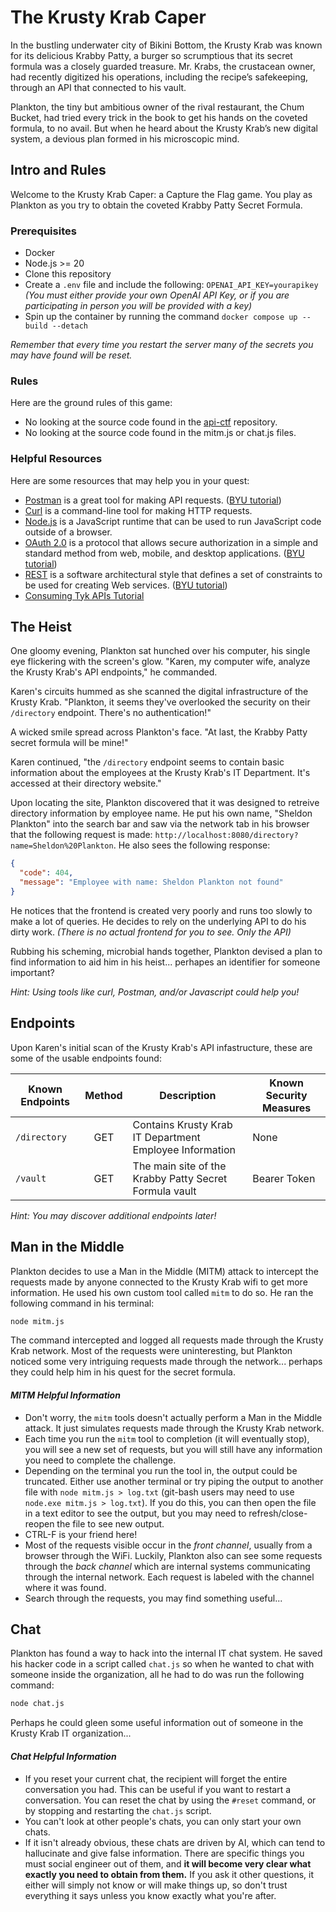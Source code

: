 # The Krusty Krab Caper

In the bustling underwater city of Bikini Bottom, the Krusty Krab was known for its delicious Krabby Patty, a burger so scrumptious that its secret formula was a closely guarded treasure. Mr. Krabs, the crustacean owner, had recently digitized his operations, including the recipe’s safekeeping, through an API that connected to his vault.

Plankton, the tiny but ambitious owner of the rival restaurant, the Chum Bucket, had tried every trick in the book to get his hands on the coveted formula, to no avail. But when he heard about the Krusty Krab’s new digital system, a devious plan formed in his microscopic mind.

## Intro and Rules

Welcome to the Krusty Krab Caper: a Capture the Flag game. You play as Plankton as you try to obtain the coveted Krabby Patty Secret Formula.

### Prerequisites

- Docker
- Node.js >= 20
- Clone this repository
- Create a `.env` file and include the following: `OPENAI_API_KEY=yourapikey` _(You must either provide your own OpenAI API Key, or if you are participating in person you will be provided with a key)_
- Spin up the container by running the command `docker compose up --build --detach`

_Remember that every time you restart the server many of the secrets you may have found will be reset._

### Rules

Here are the ground rules of this game:

- No looking at the source code found in the [api-ctf](https://github.com/Krusty-Krab-Caper/api-ctf) repository.
- No looking at the source code found in the mitm.js or chat.js files.

### Helpful Resources

Here are some resources that may help you in your quest:

- [Postman](https://www.postman.com/) is a great tool for making API requests. ([BYU tutorial](https://fullstack.byu.edu/#/reference/postman))
- [Curl](https://curl.se/) is a command-line tool for making HTTP requests.
- [Node.js](https://nodejs.org/en/) is a JavaScript runtime that can be used to run JavaScript code outside of a browser.
- [OAuth 2.0](https://oauth.net/2/) is a protocol that allows secure authorization in a simple and standard method from web, mobile, and desktop applications. ([BYU tutorial](https://fullstack.byu.edu/#/reference/oauth2))
- [REST](https://restfulapi.net/) is a software architectural style that defines a set of constraints to be used for creating Web services. ([BYU tutorial](https://fullstack.byu.edu/#/reference/rest))
- [Consuming Tyk APIs Tutorial](https://github.com/byu-oit/tutorial-consume-tyk-api)

## The Heist

One gloomy evening, Plankton sat hunched over his computer, his single eye flickering with the screen's glow. "Karen, my computer wife, analyze the Krusty Krab's API endpoints," he commanded.

Karen's circuits hummed as she scanned the digital infrastructure of the Krusty Krab. "Plankton, it seems they've overlooked the security on their `/directory` endpoint. There's no authentication!"

A wicked smile spread across Plankton's face. "At last, the Krabby Patty secret formula will be mine!"

Karen continued, "the `/directory` endpoint seems to contain basic information about the employees at the Krusty Krab's IT Department. It's accessed at their directory website."

Upon locating the site, Plankton discovered that it was designed to retreive directory information by employee name. He put his own name, "Sheldon Plankton" into the search bar and saw via the network tab in his browser that the following request is made: `http://localhost:8080/directory?name=Sheldon%20Plankton`. He also sees the following response:

```json
{
  "code": 404,
  "message": "Employee with name: Sheldon Plankton not found"
}
```

He notices that the frontend is created very poorly and runs too slowly to make a lot of queries. He decides to rely on the underlying API to do his dirty work. _(There is no actual frontend for you to see. Only the API)_

Rubbing his scheming, microbial hands together, Plankton devised a plan to find information to aid him in his heist... perhapes an identifier for someone important?

_Hint: Using tools like curl, Postman, and/or Javascript could help you!_

## Endpoints

Upon Karen's initial scan of the Krusty Krab's API infastructure, these are some of the usable endpoints found:

| Known Endpoints | Method | Description                                             | Known Security Measures |
| --------------- | :----: | ------------------------------------------------------- | ----------------------- |
| `/directory`    |  GET   | Contains Krusty Krab IT Department Employee Information | None                    |
| `/vault`        |  GET   | The main site of the Krabby Patty Secret Formula vault  | Bearer Token            |

_Hint: You may discover additional endpoints later!_

## Man in the Middle

Plankton decides to use a Man in the Middle (MITM) attack to intercept the requests made by anyone connected to the Krusty Krab wifi to get more information. He used his own custom tool called `mitm` to do so. He ran the following command in his terminal:

```bash
node mitm.js
```

The command intercepted and logged all requests made through the Krusty Krab network. Most of the requests were uninteresting, but Plankton noticed some very intriguing requests made through the network... perhaps they could help him in his quest for the secret formula.

#### _MITM Helpful Information_

- Don't worry, the `mitm` tools doesn't actually perform a Man in the Middle attack. It just simulates requests made through the Krusty Krab network.
- Each time you run the `mitm` tool to completion (it will eventually stop), you will see a new set of requests, but you will still have any information you need to complete the challenge.
- Depending on the terminal you run the tool in, the output could be truncated. Either use another terminal or try piping the output to another file with `node mitm.js > log.txt` (git-bash users may need to use `node.exe mitm.js > log.txt`). If you do this, you can then open the file in a text editor to see the output, but you may need to refresh/close-reopen the file to see new output.
- CTRL-F is your friend here!
- Most of the requests visible occur in the _front channel_, usually from a browser through the WiFi. Luckily, Plankton also can see some requests through the _back channel_ which are internal systems communicating through the internal network. Each request is labeled with the channel where it was found. 
- Search through the requests, you may find something useful...

## Chat

Plankton has found a way to hack into the internal IT chat system. He saved his hacker code in a script called `chat.js` so when he wanted to chat with someone inside the organization, all he had to do was run the following command:

```bash
node chat.js
```

Perhaps he could gleen some useful information out of someone in the Krusty Krab IT organization...

#### _Chat Helpful Information_

- If you reset your current chat, the recipient will forget the entire conversation you had. This can be useful if you want to restart a conversation. You can reset the chat by using the `#reset` command, or by stopping and restarting the `chat.js` script.
- You can't look at other people's chats, you can only start your own chats.
- If it isn't already obvious, these chats are driven by AI, which can tend to hallucinate and give false information. There are specific things you must social engineer out of them, and **it will become very clear what exactly you need to obtain from them.** If you ask it other questions, it either will simply not know or will make things up, so don't trust everything it says unless you know exactly what you're after.
